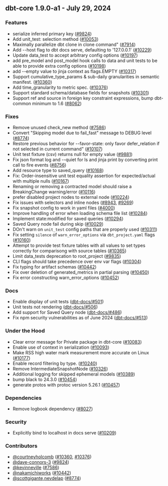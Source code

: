 ## dbt-core 1.9.0-a1 - July 29, 2024

### Features

- serialize inferred primary key ([#9824](https://github.com/dbt-labs/dbt-core/issues/9824))
- Add unit_test: selection method ([#10053](https://github.com/dbt-labs/dbt-core/issues/10053))
- Maximally parallelize dbt clone in clone command" ([#7914](https://github.com/dbt-labs/dbt-core/issues/7914))
- Add --host flag to dbt docs serve, defaulting to '127.0.0.1' ([#10229](https://github.com/dbt-labs/dbt-core/issues/10229))
- Update data_test to accept arbitrary config options ([#10197](https://github.com/dbt-labs/dbt-core/issues/10197))
- add pre_model and post_model hook calls to data and unit tests to be able to provide extra config options ([#10198](https://github.com/dbt-labs/dbt-core/issues/10198))
- add --empty value to jinja context as flags.EMPTY ([#10317](https://github.com/dbt-labs/dbt-core/issues/10317))
- Support cumulative_type_params & sub-daily granularities in semantic manifest. ([#10360](https://github.com/dbt-labs/dbt-core/issues/10360))
- Add time_granularity to metric spec. ([#10376](https://github.com/dbt-labs/dbt-core/issues/10376))
- Support standard schema/database fields for snapshots ([#10301](https://github.com/dbt-labs/dbt-core/issues/10301))
- Support ref and source in foreign key constraint expressions, bump dbt-common minimum to 1.6 ([#8062](https://github.com/dbt-labs/dbt-core/issues/8062))

### Fixes

- Remove unused check_new method ([#7586](https://github.com/dbt-labs/dbt-core/issues/7586))
- Convert "Skipping model due to fail_fast" message to DEBUG level ([#8774](https://github.com/dbt-labs/dbt-core/issues/8774))
- Restore previous behavior for --favor-state: only favor defer_relation if not selected in current command" ([#10107](https://github.com/dbt-labs/dbt-core/issues/10107))
- Unit test fixture (csv) returns null for empty value ([#9881](https://github.com/dbt-labs/dbt-core/issues/9881))
- Fix json format log and --quiet for ls and jinja print by converting print call to fire events ([#8756](https://github.com/dbt-labs/dbt-core/issues/8756))
- Add resource type to saved_query ([#10168](https://github.com/dbt-labs/dbt-core/issues/10168))
- Fix: Order-insensitive unit test equality assertion for expected/actual with multiple nulls ([#10167](https://github.com/dbt-labs/dbt-core/issues/10167))
- Renaming or removing a contracted model should raise a BreakingChange warning/error ([#10116](https://github.com/dbt-labs/dbt-core/issues/10116))
- prefer disabled project nodes to external node ([#10224](https://github.com/dbt-labs/dbt-core/issues/10224))
- Fix issues with selectors and inline nodes ([#8943](https://github.com/dbt-labs/dbt-core/issues/8943), [#9269](https://github.com/dbt-labs/dbt-core/issues/9269))
- Fix snapshot config to work in yaml files ([#4000](https://github.com/dbt-labs/dbt-core/issues/4000))
- Improve handling of error when loading schema file list ([#10284](https://github.com/dbt-labs/dbt-core/issues/10284))
- Implement state:modified for saved queries ([#10294](https://github.com/dbt-labs/dbt-core/issues/10294))
- Saved Query node fail during skip ([#10029](https://github.com/dbt-labs/dbt-core/issues/10029))
- DOn't warn on `unit_test` config paths that are properly used ([#10311](https://github.com/dbt-labs/dbt-core/issues/10311))
- Fix setting `silence` of `warn_error_options` via `dbt_project.yaml` flags ([#10160](https://github.com/dbt-labs/dbt-core/issues/10160))
- Attempt to provide test fixture tables with all values to set types correctly for comparisong with source tables ([#10365](https://github.com/dbt-labs/dbt-core/issues/10365))
- Limit data_tests deprecation to root_project ([#9835](https://github.com/dbt-labs/dbt-core/issues/9835))
- CLI flags should take precedence over env var flags ([#10304](https://github.com/dbt-labs/dbt-core/issues/10304))
- Fix typing for artifact schemas ([#10442](https://github.com/dbt-labs/dbt-core/issues/10442))
- Fix over deletion of generated_metrics in partial parsing ([#10450](https://github.com/dbt-labs/dbt-core/issues/10450))
- Fix error constructing warn_error_options ([#10452](https://github.com/dbt-labs/dbt-core/issues/10452))

### Docs

- Enable display of unit tests ([dbt-docs/#501](https://github.com/dbt-labs/dbt-docs/issues/501))
- Unit tests not rendering ([dbt-docs/#506](https://github.com/dbt-labs/dbt-docs/issues/506))
- Add support for Saved Query node ([dbt-docs/#486](https://github.com/dbt-labs/dbt-docs/issues/486))
- Fix npm security vulnerabilities as of June 2024 ([dbt-docs/#513](https://github.com/dbt-labs/dbt-docs/issues/513))

### Under the Hood

- Clear error message for Private package in dbt-core ([#10083](https://github.com/dbt-labs/dbt-core/issues/10083))
- Enable use of context in serialization ([#10093](https://github.com/dbt-labs/dbt-core/issues/10093))
- Make RSS high water mark measurement more accurate on Linux ([#10177](https://github.com/dbt-labs/dbt-core/issues/10177))
- Enable record filtering by type. ([#10240](https://github.com/dbt-labs/dbt-core/issues/10240))
- Remove IntermediateSnapshotNode ([#10326](https://github.com/dbt-labs/dbt-core/issues/10326))
- Additional logging for skipped ephemeral models ([#10389](https://github.com/dbt-labs/dbt-core/issues/10389))
- bump black to 24.3.0 ([#10454](https://github.com/dbt-labs/dbt-core/issues/10454))
- generate protos with protoc version 5.26.1 ([#10457](https://github.com/dbt-labs/dbt-core/issues/10457))

### Dependencies

- Remove logbook dependency ([#8027](https://github.com/dbt-labs/dbt-core/issues/8027))

### Security

- Explicitly bind to localhost in docs serve ([#10209](https://github.com/dbt-labs/dbt-core/issues/10209))

### Contributors
- [@courtneyholcomb](https://github.com/courtneyholcomb) ([#10360](https://github.com/dbt-labs/dbt-core/issues/10360), [#10376](https://github.com/dbt-labs/dbt-core/issues/10376))
- [@dave-connors-3](https://github.com/dave-connors-3) ([#9824](https://github.com/dbt-labs/dbt-core/issues/9824))
- [@kevinneville](https://github.com/kevinneville) ([#7586](https://github.com/dbt-labs/dbt-core/issues/7586))
- [@nakamichiworks](https://github.com/nakamichiworks) ([#10442](https://github.com/dbt-labs/dbt-core/issues/10442))
- [@scottgigante,nevdelap](https://github.com/scottgigante,nevdelap) ([#8774](https://github.com/dbt-labs/dbt-core/issues/8774))
